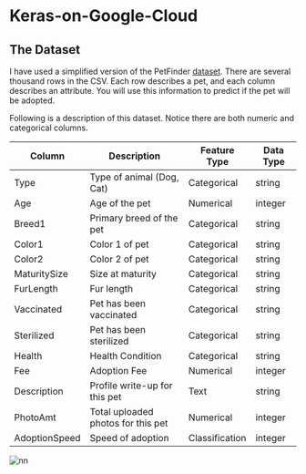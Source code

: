 # Keras-on-Google-Cloud
## The Dataset

I have used a simplified version of the PetFinder [dataset](https://www.kaggle.com/c/petfinder-adoption-prediction). There are several thousand rows in the CSV. Each row describes a pet, and each column describes an attribute. You will use this information to predict if the pet will be adopted.

Following is a description of this dataset. Notice there are both numeric and categorical columns.

Column | Description| Feature Type | Data Type
------------|--------------------|----------------------|-----------------
Type | Type of animal (Dog, Cat) | Categorical | string
Age |  Age of the pet | Numerical | integer
Breed1 | Primary breed of the pet | Categorical | string
Color1 | Color 1 of pet | Categorical | string
Color2 | Color 2 of pet | Categorical | string
MaturitySize | Size at maturity | Categorical | string
FurLength | Fur length | Categorical | string
Vaccinated | Pet has been vaccinated | Categorical | string
Sterilized | Pet has been sterilized | Categorical | string
Health | Health Condition | Categorical | string
Fee | Adoption Fee | Numerical | integer
Description | Profile write-up for this pet | Text | string
PhotoAmt | Total uploaded photos for this pet | Numerical | integer
AdoptionSpeed | Speed of adoption | Classification | integer

![nn](https://github.com/user-attachments/assets/04db0e09-525f-4265-a249-ceb3b66c1a04)
